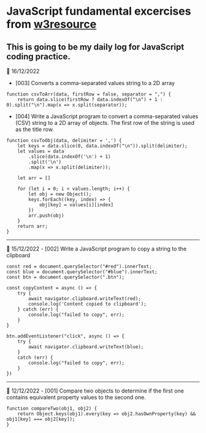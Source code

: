# JavaScript fundamental excercises from [w3resource](https://www.w3resource.com/javascript-exercises/fundamental/index.php#EDITOR)
## This is going to be my daily log for JavaScript coding practice.

📅 16/12/2022
- [003] Converts a comma-separated values string to a 2D array

```
function csvToArr(data, firstRow = false, separator = ",") {
    return data.slice(firstRow ? data.indexOf("\n") + 1 : 0).split("\n").map(x => x.split(separator));
```
- [004] Write a JavaScript program to convert a comma-separated values (CSV) string to a 2D array of objects. The first row of the string is used as the title row.
```
function csvToObj(data, delimiter = ',') {
    let keys = data.slice(0, data.indexOf("\n")).split(delimiter);
    let values = data
        .slice(data.indexOf('\n') + 1)
        .split('\n')
        .map(x => x.split(delimiter));

    let arr = []

    for (let i = 0; i < values.length; i++) {
        let obj = new Object();
        keys.forEach((key, index) => {
            obj[key] = values[i][index]
        })
        arr.push(obj)
    }
    return arr;
}
```

<hr>
📅 15/12/2022
- [002] Write a JavaScript program to copy a string to the clipboard

```
const red = document.querySelector("#red").innerText;
const blue = document.querySelector("#blue").innerText;
const btn = document.querySelector(".btn");

const copyContent = async () => {
    try {
        await navigator.clipboard.writeText(red);
        console.log('Content copied to clipboard');
    } catch (err) {
        console.log("failed to copy", err);
    }
}

btn.addEventListener("click", async () => {
    try {
        await navigator.clipboard.writeText(blue);
    }
    catch (err) {
        console.log("failed to copy", err);
    }
})

```
<hr>
📅 12/12/2022
- [001] Compare two objects to determine if the first one contains equivalent property values to the second one.

```
function compareTwo(obj1, obj2) {
    return Object.keys(obj1).every(key => obj2.hasOwnProperty(key) && obj1[key] === obj2[key]);
}
```

